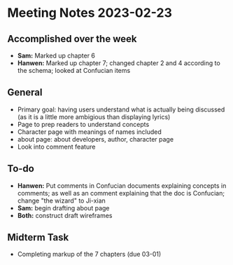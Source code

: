 # Meeting Notes 2023-02-23

## Accomplished over the week
- **Sam:** Marked up chapter 6
- **Hanwen:** Marked up chapter 7; changed chapter 2 and 4 according to the schema; looked at Confucian items


## General
- Primary goal: having users understand what is actually being discussed (as it is a little more ambigious than displaying lyrics)
- Page to prep readers to understand concepts
- Character page with meanings of names included
- about page: about developers, author, character page
- Look into comment feature

## To-do
- **Hanwen:** Put comments in Confucian documents explaining concepts in comments; as well as an comment explaining that the doc is Confucian; change "the wizard" to Ji-xian
- **Sam:** begin drafting about page
- **Both:** construct draft wireframes

## Midterm Task
- Completing markup of the 7 chapters (due 03-01)